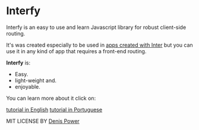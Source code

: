 # Interfy

Interfy is an easy to use and learn Javascript library for robust client-side routing.

It's was created especially to be used in [apps created with Inter](https://github.com/DenisPower1/inter) but you can use it in any kind of app that requires a front-end routing.


**Interfy** is:

* Easy.
* light-weight and.
* enjoyable.

You can learn more about it click on:

[tutorial in English](https://github.com/interjs/interfy/blob/main/tutorial/en/v2)
[tutorial in Portuguese](https://github.com/interjs/interfy/blob/main/tutorial/pt/v2)


MIT LICENSE BY [Denis Power](https://github.com/DenisPower1)
